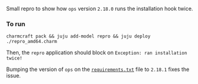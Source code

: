 Small repro to show how `ops` version `2.18.0` runs the installation hook twice.

### To run

```shell
charmcraft pack && juju add-model repro && juju deploy ./repro_amd64.charm
```

Then, the `repro` application should block on `Exception: ran installation twice!`

Bumping the version of `ops` on the [`requirements.txt`](./requirements.txt) file to `2.18.1` fixes the issue.
